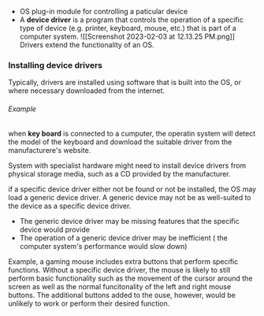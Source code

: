 - OS plug-in module for controlling a paticular device
- A **device driver** is a program that controls the operation of a specific type of device (e.g. printer, keyboard, mouse, etc.) that is part of a computer system.
![[Screenshot 2023-02-03 at 12.13.25 PM.png]]
Drivers extend the functionality of an OS.

### Installing device drivers
Typically, drivers are installed using software that is built into the OS, or where necessary downloaded from the internet.

###### Example
when **key board** is connected to a cumputer, the operatin system will detect the model of the keyboard and download the suitable driver from the manufacturere's website.

System with specialist hardware might need to install device drivers from physical storage media, such as a CD provided by the manufacturer.

if a specific device driver either not be found or not be installed, the OS may load a generic device driver. A generic device may not be as well-suited to the device as a specific device driver.
 - The generic device driver may be missing features that the specific device would provide
 - The operation of a generic device driver may be inefficient ( the computer system's performance would slow down)

Example, a gaming mouse includes extra buttons that perform specific functions. Without a specific device driver, the mouse is likely to still perform basic functionality such as the movement of the cursor around the screen as well as the normal funcitonality of the left and right mouse buttons. The additional buttons added to the ouse, however, would be unlikely to work or perform their desired function.